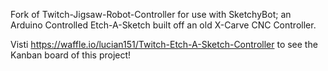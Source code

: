 Fork of Twitch-Jigsaw-Robot-Controller for use with SketchyBot; an Arduino Controlled Etch-A-Sketch built off an old X-Carve CNC Controller.

Visti https://waffle.io/lucian151/Twitch-Etch-A-Sketch-Controller to see the Kanban board of this project!
